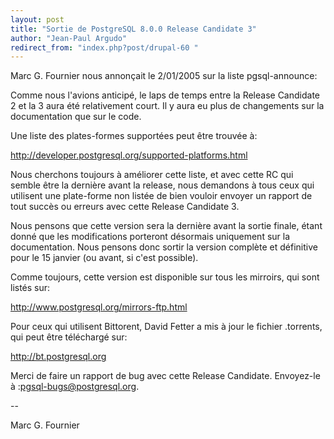 ```yaml
---
layout: post
title: "Sortie de PostgreSQL 8.0.0 Release Candidate 3"
author: "Jean-Paul Argudo"
redirect_from: "index.php?post/drupal-60 "
---
```




<p>

Marc G. Fournier nous annonçait le 2/01/2005 sur la liste pgsql-announce:</p>

<p>

Comme nous l'avions anticipé, le laps de temps entre la Release Candidate 2 et la 3 aura été relativement court. Il y aura eu plus de changements sur la documentation que sur le code.

</p>

<p>

Une liste des plates-formes supportées peut être trouvée à:<br />

<a href="http://developer.postgresql.org/supported-platforms.html">

http://developer.postgresql.org/supported-platforms.html

</a>

</p>

<p>

Nous cherchons toujours à améliorer cette liste, et avec cette RC qui semble être la dernière avant la release, nous demandons à tous ceux qui utilisent une plate-forme non listée de bien vouloir envoyer un rapport de tout succès ou erreurs avec cette Release Candidate 3.

</p>

<p>

Nous pensons que cette version sera la dernière avant la sortie finale, étant donné que les modifications porteront désormais uniquement sur la documentation. Nous pensons donc sortir la version complète et définitive pour le 15 janvier (ou avant, si c'est possible).

</p>

<p>

Comme toujours, cette version est disponible sur tous les mirroirs, qui sont listés sur:<br />

<a href="http://www.postgresql.org/mirrors-ftp.html">

http://www.postgresql.org/mirrors-ftp.html

</a>

</p>

<p>

Pour ceux qui utilisent Bittorent, David Fetter a mis à jour le fichier .torrents, qui peut être téléchargé sur:<br />

<a href="http://bt.postgresql.org">

http://bt.postgresql.org

</a>

</p>

<p>

Merci de faire un rapport de bug avec cette Release Candidate. Envoyez-le à :<a href="mailto:pgsql-bugs@postgresql.org">pgsql-bugs@postgresql.org</a>.</p>

<p>

--

Marc G. Fournier

</p>
